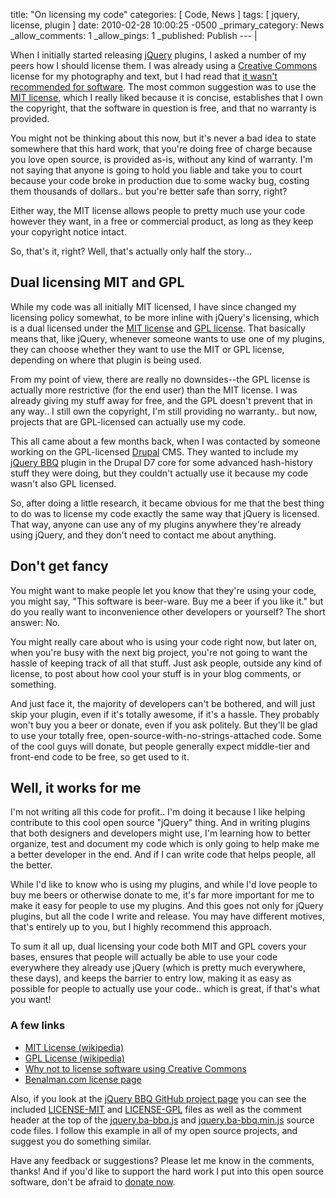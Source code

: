 title: "On licensing my code"
categories: [ Code, News ]
tags: [ jquery, license, plugin ]
date: 2010-02-28 10:00:25 -0500
_primary_category: News
_allow_comments: 1
_allow_pings: 1
_published: Publish
--- |

When I initially started releasing [jQuery][jquery] plugins, I asked a number of my peers how I should license them. I was already using a [Creative Commons](http://benalman.com/about/license/) license for my photography and text, but I had read that [it wasn't recommended for software][cc]. The most common suggestion was to use the [MIT license][mit], which I really liked because it is concise, establishes that I own the copyright, that the software in question is free, and that no warranty is provided.

You might not be thinking about this now, but it's never a bad idea to state somewhere that this hard work, that you're doing free of charge because you love open source, is provided as-is, without any kind of warranty. I'm not saying that anyone is going to hold you liable and take you to court because your code broke in production due to some wacky bug, costing them thousands of dollars.. but you're better safe than sorry, right?

Either way, the MIT license allows people to pretty much use your code however they want, in a free or commercial product, as long as they keep your copyright notice intact.

So, that's it, right? Well, that's actually only half the story...

[mit]: http://en.wikipedia.org/wiki/MIT_License
[gpl]: http://en.wikipedia.org/wiki/GNU_General_Public_License
[cc]: http://wiki.creativecommons.org/FFAQ#Can_I_license_software_using_CC_licenses.3F
[drupal]: http://drupal.org/
[jquery]: http://jquery.com/
[bbq]: http://benalman.com/projects/jquery-bbq-plugin/

<!--MORE-->

## Dual licensing MIT and GPL ##

While my code was all initially MIT licensed, I have since changed my licensing policy somewhat, to be more inline with jQuery's licensing, which is a dual licensed under the [MIT license][mit] and [GPL license][gpl]. That basically means that, like jQuery, whenever someone wants to use one of my plugins, they can choose whether they want to use the MIT or GPL license, depending on where that plugin is being used.

From my point of view, there are really no downsides--the GPL license is actually more restrictive (for the end user) than the MIT license. I was already giving my stuff away for free, and the GPL doesn't prevent that in any way.. I still own the copyright, I'm still providing no warranty.. but now, projects that are GPL-licensed can actually use my code.

This all came about a few months back, when I was contacted by someone working on the GPL-licensed [Drupal][drupal] CMS. They wanted to include my [jQuery BBQ][bbq] plugin in the Drupal D7 core for some advanced hash-history stuff they were doing, but they couldn't actually use it because my code wasn't also GPL licensed.

So, after doing a little research, it became obvious for me that the best thing to do was to license my code exactly the same way that jQuery is licensed. That way, anyone can use any of my plugins anywhere they're already using jQuery, and they don't need to contact me about anything.

## Don't get fancy ##

You might want to make people let you know that they're using your code, you might say, "This software is beer-ware. Buy me a beer if you like it." but do you really want to inconvenience other developers or yourself? The short answer: No.

You might really care about who is using your code right now, but later on, when you're busy with the next big project, you're not going to want the hassle of keeping track of all that stuff. Just ask people, outside any kind of license, to post about how cool your stuff is in your blog comments, or something.

And just face it, the majority of developers can't be bothered, and will just skip your plugin, even if it's totally awesome, if it's a hassle. They probably won't buy you a beer or donate, even if you ask politely. But they'll be glad to use your totally free, open-source-with-no-strings-attached code. Some of the cool guys will donate, but people generally expect middle-tier and front-end code to be free, so get used to it.

## Well, it works for me ##

I'm not writing all this code for profit.. I'm doing it because I like helping contribute to this cool open source "jQuery" thing. And in writing plugins that both designers and developers might use, I'm learning how to better organize, test and document my code which is only going to help make me a better developer in the end. And if I can write code that helps people, all the better.

While I'd like to know who is using my plugins, and while I'd love people to buy me beers or otherwise donate to me, it's far more important for me to make it easy for people to use my plugins. And this goes not only for jQuery plugins, but all the code I write and release. You may have different motives, that's entirely up to you, but I highly recommend this approach.

To sum it all up, dual licensing your code both MIT and GPL covers your bases, ensures that people will actually be able to use your code everywhere they already use jQuery (which is pretty much everywhere, these days), and keeps the barrier to entry low, making it as easy as possible for people to actually use your code.. which is great, if that's what you want!

### A few links ###

* [MIT License (wikipedia)][mit]
* [GPL License (wikipedia)][gpl]
* [Why not to license software using Creative Commons][cc]
* [Benalman.com license page](http://benalman.com/about/license/)

Also, if you look at the [jQuery BBQ GitHub project page](http://github.com/cowboy/jquery-bbq) you can see the included [LICENSE-MIT](http://github.com/cowboy/jquery-bbq/blob/master/LICENSE-MIT) and [LICENSE-GPL](http://github.com/cowboy/jquery-bbq/blob/master/LICENSE-GPL) files as well as the comment header at the top of the [jquery.ba-bbq.js](http://github.com/cowboy/jquery-bbq/blob/master/jquery.ba-bbq.js) and [jquery.ba-bbq.min.js](http://github.com/cowboy/jquery-bbq/blob/master/jquery.ba-bbq.min.js) source code files. I follow this example in all of my open source projects, and suggest you do something similar.

Have any feedback or suggestions? Please let me know in the comments, thanks! And if you'd like to support the hard work I put into this open source software, don't be afraid to [donate now](http://benalman.com/donate).

[mit]: http://en.wikipedia.org/wiki/MIT_License
[gpl]: http://en.wikipedia.org/wiki/GNU_General_Public_License
[cc]: http://wiki.creativecommons.org/FFAQ#Can_I_license_software_using_CC_licenses.3F

[drupal]: http://drupal.org/
[jquery]: http://jquery.com/
[bbq]: http://benalman.com/projects/jquery-bbq-plugin/

